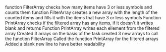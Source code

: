 function FilterArray checks how many items have 3 or less symbols and counts them
function FilterArray creates a new array with the length of the counted items and fills it with the items that have 3 or less symbols
Function PrintArray checks if the filtered array has any items, if it doesn't it writes blank and returns
Function PrintArray writes each ellement from the filtered array
Created 3 arrays on the basis of the task
created 3 new arrays to call the function FilterArray
Called the function PrintArray for the filtered arrays
Added a blank new line to have better readability
